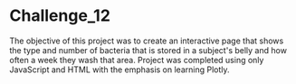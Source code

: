 # Challenge_12
The objective of this project was to create an interactive page that shows the type and number of bacteria that is stored in a subject's belly and how often a week they wash that area. Project was completed using only JavaScript and HTML with the emphasis on learning Plotly.
